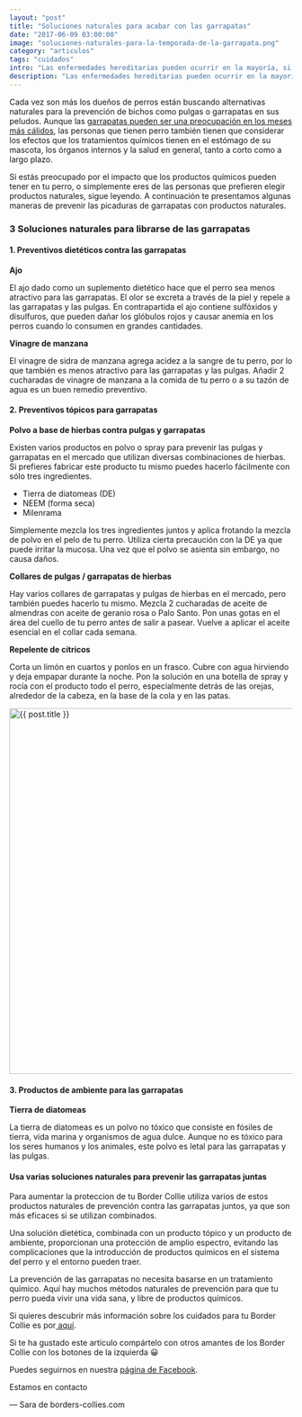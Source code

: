 ```yaml
---
layout: "post"
title: "Soluciones naturales para acabar con las garrapatas"
date: "2017-06-09 03:00:00"
image: "soluciones-naturales-para-la-temporada-de-la-garrapata.png"
category: "articulos"
tags: "cuidados"
intro: "Las enfermedades hereditarias pueden ocurrir en la mayoría, si no en todas las razas de perros. En los Border Collie también hay ciertas enfermedades que se producen, pero tenemos la suerte de tener disponibles una variedad de pruebas de..."
description: "Las enfermedades hereditarias pueden ocurrir en la mayoría, si no en todas las razas de perros. En los Border Collie también hay ciertas enfermedades que se producen, pero tenemos la suerte de tener disponibles una variedad de pruebas de ADN y de salud que pueden ayudar a los criadores a identificarlas y evitarlas."
---
```


Cada vez son más los dueños de perros están buscando alternativas naturales para la prevención de bichos como pulgas o garrapatas en sus peludos.
Aunque las [garrapatas pueden ser una preocupación en los meses más cálidos](http://www.borders-collies.com/Enfermedad-de-lyme-prevencion-conoce-tus-opciones-protege-a-tu-perro/), las personas que tienen perro también tienen que considerar los efectos que los tratamientos químicos tienen en el estómago de su mascota, los órganos internos y la salud en general, tanto a corto como a largo plazo.

Si estás preocupado por el impacto que los productos químicos pueden tener en tu perro, o simplemente eres de las personas que prefieren elegir productos naturales, sigue leyendo. A continuación te presentamos algunas maneras de prevenir las picaduras de garrapatas con productos naturales.

### 3 Soluciones naturales para librarse de las garrapatas

#### 1. Preventivos dietéticos contra las garrapatas

**Ajo**

El ajo dado como un suplemento dietético hace que el perro sea menos atractivo para las garrapatas. El olor se excreta a través de la piel y repele a las garrapatas y las pulgas. En contrapartida  el ajo contiene sulfóxidos y disulfuros, que pueden dañar los glóbulos rojos y causar anemia en los perros cuando lo consumen en grandes cantidades.

**Vinagre de manzana**

El vinagre de sidra de manzana agrega acidez a la sangre de tu perro, por lo que también es menos atractivo para las garrapatas y las pulgas. Añadir 2 cucharadas de vinagre de manzana a la comida de tu perro o a su tazón de agua es un buen remedio preventivo.

#### 2. Preventivos tópicos para garrapatas

**Polvo a base de hierbas contra pulgas y garrapatas**

Existen varios productos en polvo o spray para prevenir las pulgas y garrapatas en el mercado que utilizan diversas combinaciones de hierbas. Si prefieres fabricar este producto tu mismo puedes hacerlo fácilmente con sólo tres ingredientes.

- Tierra de diatomeas (DE)
- NEEM (forma seca)
- Milenrama

Simplemente mezcla los tres ingredientes juntos y aplica frotando la mezcla de polvo en el pelo de tu perro. Utiliza cierta precaución con la DE ya que puede irritar la mucosa. Una vez que el polvo se asienta sin embargo, no causa daños.

**Collares de pulgas / garrapatas de hierbas**

Hay varios collares de garrapatas y pulgas de hierbas en el mercado, pero también puedes hacerlo tu mismo.  Mezcla 2 cucharadas de aceite de almendras con aceite de geranio rosa o Palo Santo. Pon unas gotas en el área del cuello de tu perro antes de salir a pasear.
Vuelve a aplicar el aceite esencial en el collar cada semana.

**Repelente de cítricos**

Corta un limón en cuartos y ponlos en un frasco. Cubre con agua hirviendo y deja empapar durante la noche. Pon la solución en una botella de spray y rocía con el producto todo  el perro, especialmente detrás de las orejas, alrededor de la cabeza, en la base de la cola y en las patas.

<div class="text-center">
 <img src= "{{site.url}}/assets/img/articulos/soluciones-naturales-garrapatas.jpg" width="650" height="auto" alt="{{ post.title }}">
</div>

#### 3. Productos de ambiente para las garrapatas

**Tierra de diatomeas**

La tierra de diatomeas es un polvo no tóxico que consiste en fósiles de tierra, vida marina y organismos de agua dulce. Aunque no es tóxico para los seres humanos y los animales, este polvo es letal para las garrapatas y las pulgas.

#### Usa varias soluciones naturales para prevenir las garrapatas juntas

Para aumentar la proteccion de tu Border Collie utiliza varios de estos productos naturales de prevención contra las garrapatas juntos, ya que son más eficaces si se utilizan combinados.

Una solución dietética, combinada con un producto tópico y un producto de ambiente, proporcionan una protección de amplio espectro, evitando las complicaciones que la introducción de productos químicos en el sistema del perro y el entorno pueden traer.

La prevención de las garrapatas no necesita basarse en un tratamiento químico. Aquí hay muchos métodos naturales de prevención para que tu perro pueda vivir una vida sana, y libre de productos químicos.

Si quieres descubrir más información sobre los cuidados para tu Border Collie es por<a href="{{ site.url }}/border-collie-cuidados/"> aquí</a>.

Si te ha gustado este artículo compártelo con otros amantes de los Border Collie con los botones de la izquierda 😀

Puedes seguirnos en nuestra [página de Facebook](https://www.facebook.com/borderscolliescom/).

Estamos en contacto

— Sara de borders-collies.com
